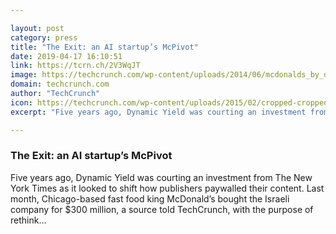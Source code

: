 ```yaml
---

layout: post
category: press
title: "The Exit: an AI startup’s McPivot"
date: 2019-04-17 16:10:51
link: https://tcrn.ch/2V3WqJT
image: https://techcrunch.com/wp-content/uploads/2014/06/mcdonalds_by_daylight___flickr_-_photo_sharing_.jpg?w=609
domain: techcrunch.com
author: "TechCrunch"
icon: https://techcrunch.com/wp-content/uploads/2015/02/cropped-cropped-favicon-gradient.png?w=180
excerpt: "Five years ago, Dynamic Yield was courting an investment from The New York Times as it looked to shift how publishers paywalled their content. Last month, Chicago-based fast food king McDonald’s bought the Israeli company for $300 million, a source told TechCrunch, with the purpose of rethink…"

---
```


### The Exit: an AI startup’s McPivot

Five years ago, Dynamic Yield was courting an investment from The New York Times as it looked to shift how publishers paywalled their content. Last month, Chicago-based fast food king McDonald’s bought the Israeli company for $300 million, a source told TechCrunch, with the purpose of rethink…